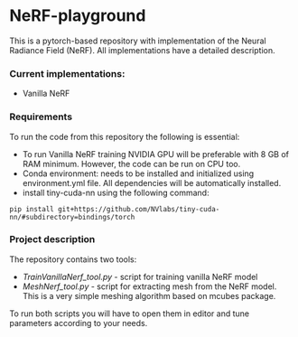 # NeRF-playground

This is a pytorch-based repository with implementation of the Neural Radiance Field (NeRF). All implementations have a detailed description.

### Current implementations:

- Vanilla NeRF

### Requirements

To run the code from this repository the following is essential:
- To run Vanilla NeRF training NVIDIA GPU will be preferable with 8 GB of RAM minimum. However, the code can be run on CPU too.
- Conda environment: needs to be installed and initialized using environment.yml file. All dependencies will be automatically installed. 
- install tiny-cuda-nn using the following command:
```
pip install git+https://github.com/NVlabs/tiny-cuda-nn/#subdirectory=bindings/torch
```

### Project description

The repository contains two tools:

- *TrainVanillaNerf_tool.py* - script for training vanilla NeRF model 
- *MeshNerf_tool.py* - script for extracting mesh from the NeRF model. This is a very simple meshing algorithm based on mcubes package.

To run both scripts you will have to open them in editor and tune parameters according to your needs.